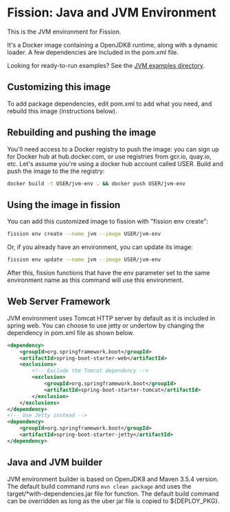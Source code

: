 # Fission: Java and JVM Environment

This is the JVM environment for Fission.

It's a Docker image containing a OpenJDK8 runtime, along with a
dynamic loader.  A few dependencies are included in the
pom.xml file.

Looking for ready-to-run examples? See the [JVM examples directory](../../examples/jvm).

## Customizing this image

To add package dependencies, edit pom.xml to add what you
need, and rebuild this image (instructions below).

## Rebuilding and pushing the image

You'll need access to a Docker registry to push the image: you can
sign up for Docker hub at hub.docker.com, or use registries from
gcr.io, quay.io, etc.  Let's assume you're using a docker hub account
called USER.  Build and push the image to the the registry:

``` bash
docker build -t USER/jvm-env . && docker push USER/jvm-env
```

## Using the image in fission

You can add this customized image to fission with "fission env
create":

``` bash
fission env create --name jvm --image USER/jvm-env
```

Or, if you already have an environment, you can update its image:

``` bash
fission env update --name jvm --image USER/jvm-env   
```

After this, fission functions that have the env parameter set to the
same environment name as this command will use this environment.

## Web Server Framework

JVM environment uses Tomcat HTTP server by default as it is included in spring web. You can choose to use jetty or undertow by changing the dependency in pom.xml file as shown below.

``` xml
<dependency>
    <groupId>org.springframework.boot</groupId>
    <artifactId>spring-boot-starter-web</artifactId>
    <exclusions>
        <!-- Exclude the Tomcat dependency -->
        <exclusion>
            <groupId>org.springframework.boot</groupId>
            <artifactId>spring-boot-starter-tomcat</artifactId>
        </exclusion>
    </exclusions>
</dependency>
<!-- Use Jetty instead -->
<dependency>
    <groupId>org.springframework.boot</groupId>
    <artifactId>spring-boot-starter-jetty</artifactId>
</dependency>
```

## Java and JVM builder

JVM environment builder is based on OpenJDK8 and Maven 3.5.4 version. The default build command runs `mvn clean package` and uses the target/*with-dependencies.jar file for function. The default build command can be overridden as long as the uber jar file is copied to ${DEPLOY_PKG}.
